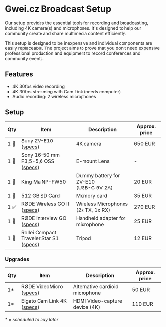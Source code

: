 # Gwei.cz Broadcast Setup

Our setup provides the essential tools for recording and broadcasting, including 4K camera(s) and microphones. It's designed to help our community create and share multimedia content efficiently.

This setup is designed to be inexpensive and individual components are easily replaceable. The project aims to prove that you don't need expensive professional production and equipment to record conferences and community events.

## Features

* 4K 30fps video recording
* 4K 30fps streaming with Cam Link (needs computer)
* Audio recording: 2 wireless microphones

## Setup

| Qty | Item | Description | Approx. price |
| --- | --- | --- | --- |
| 1 📌 | Sony ZV-E10 ([specs](https://www.sony.com/electronics/support/e-mount-body-zv-e-series/zv-e10/specifications)) | 4K camera | 650 EUR |
| 1 📌 | Sony 16–50 mm F3,5-5,6 OSS ([specs](https://www.sony.cz/electronics/fotoaparaty-objektivy/selp1650/specifications)) | E-mount Lens | - |
| 1 🚚 | King Ma NP-FW50 | Dummy battery for ZV-E10<br/>(USB-C 9V 2A) | 20 EUR |  
| 1 📌 | 512 GB SD Card | Memory card | 35 EUR |
| 1 ✅ | RØDE Wireless GO II ([specs](https://edge.rode.com/pdf/page/88/modules/425/WirelessGOII_Datasheet_2.pdf)) | Wireless Microphones (2x TX, 1x RX) | 270 EUR |
| 1 📌 | RØDE Interview GO ([specs](https://edge.rode.com/pdf/page/293/modules/4426/interviewgo_datasheet.pdf)) | Handheld adapter for microphone | 25 EUR |
| 1 📌 | Rollei Compact Traveler Star S1 ([specs](https://www.rollei.com/products/compact-traveler-star-s1-20837)) | Tripod | 12 EUR |

### Upgrades
| Qty | Item | Description | Approx. price |
| --- | --- | --- | --- |
| 1* | RØDE VideoMicro ([specs](https://edge.rode.com/pdf/page/122/modules/5221/Asset_Pack_Datasheet_VideoMicro_02_FA.pdf)) | Alternative cardioid microphone | 50 EUR |
| 1* | Elgato Cam Link 4K ([specs](https://help.elgato.com/hc/en-us/articles/360027963272-Cam-Link-4K-Technical-Specifications)) | HDMI Video-capture device (4K) | 110 EUR |

*\* = scheduled to buy later*

